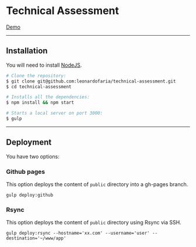 # Technical Assessment

[Demo](https://leonardofaria.github.io/technical-assessment/)

-----

## Installation

You will need to install [NodeJS](http://nodejs.org/).

```sh
# Clone the repository:
$ git clone git@github.com:leonardofaria/technical-assessment.git
$ cd technical-assessment

# Installs all the dependencies:
$ npm install && npm start

# Starts a local server on port 3000:
$ gulp
```


-----

## Deployment

You have two options:

### Github pages

This option deploys the content of `public` directory into a gh-pages branch.

`gulp deploy:github`

### Rsync

This option deploys the content of `public` directory using Rsync via SSH.

`gulp deploy:rsync --hostname='xx.com' --username='user' --destination='~/www/app'`
